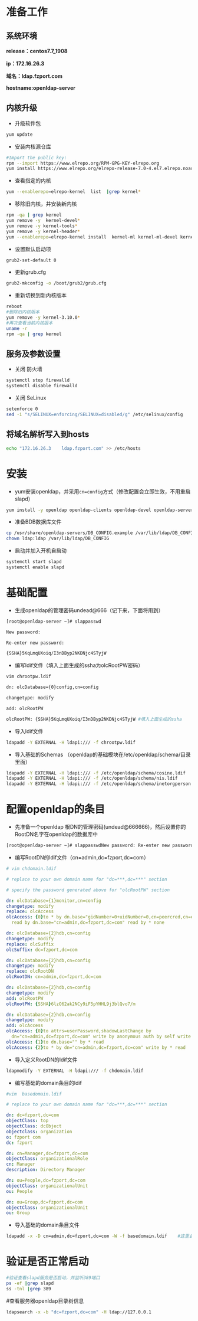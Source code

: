 
# 准备工作

## 系统环境

**release：centos7.7_1908**

**ip：172.16.26.3**

**域名：ldap.fzport.com**

**hostname:openldap-server**

## 内核升级

+ 升级软件包
``` bash
yum update
```

+ 安装内核源仓库
``` bash
#Import the public key:
rpm --import https://www.elrepo.org/RPM-GPG-KEY-elrepo.org
yum install https://www.elrepo.org/elrepo-release-7.0-4.el7.elrepo.noarch.rpm 
```

+ 查看指定的内核
``` bash
yum --enablerepo=elrepo-kernel  list  |grep kernel*
```
+ 移除旧内核，并安装新内核

``` bash
rpm -qa | grep kernel
yum remove -y  kernel-devel*
yum remove -y kernel-tools*
yum remove -y kernel-header*
yum --enablerepo=elrepo-kernel install  kernel-ml kernel-ml-devel kernel-ml-headers kernel-ml-tools kernel-ml-tools-libs kernel-ml-tools-libs-devel  -y
```
+ 设置默认启动项
``` bash
grub2-set-default 0
```

+ 更新grub.cfg
``` bash
grub2-mkconfig -o /boot/grub2/grub.cfg
```
+ 重新切换到新内核版本
``` bash
reboot
#删除旧内核版本
yum remove -y kernel-3.10.0*
#再次查看当前内核版本
uname -r
rpm -qa | grep kernel
```



## 服务及参数设置

+ 关闭 防火墙
``` bash
systemctl stop firewalld
systemctl disable firewalld
```
+ 关闭 SeLinux
``` bash
setenforce 0
sed -i "s/SELINUX=enforcing/SELINUX=disabled/g" /etc/selinux/config
```

## 将域名解析写入到hosts

```bash
echo "172.16.26.3    ldap.fzport.com" >> /etc/hosts
```

# 安装

- yum安装openldap，并采用`cn=config`方式（修改配置会立即生效，不用重启slapd）

```bash
yum install -y openldap openldap-clients openldap-devel openldap-servers compat-openldap migrationtools
```

- 准备BDB数据库文件

```bash
cp /usr/share/openldap-servers/DB_CONFIG.example /var/lib/ldap/DB_CONFIG
chown ldap:ldap /var/lib/ldap/DB_CONFIG
```

- 启动并加入开机自启动

```bash
systemctl start slapd
systemctl enable slapd
```

# 基础配置

- 生成openldap的管理密码undead@666（记下来，下面将用到）


```bash
[root@openldap-server ~]# slappasswd

New password: 

Re-enter new password: 

{SSHA}5KqLmqUXoiq/I3nDByp2NKDNjc4STyjW
```

- 编写ldif文件（填入上面生成的ssha为olcRootPW密码）


```bash
vim chrootpw.ldif 

dn: olcDatabase={0}config,cn=config

changetype: modify

add: olcRootPW

olcRootPW: {SSHA}5KqLmqUXoiq/I3nDByp2NKDNjc4STyjW #填入上面生成的ssha
```

- 导入ldif文件

```bash
ldapadd -Y EXTERNAL -H ldapi:/// -f chrootpw.ldif
```

- 导入基础的Schemas （openldap的基础模块在/etc/openldap/schema/目录里面）

```bash
ldapadd -Y EXTERNAL -H ldapi:/// -f /etc/openldap/schema/cosine.ldif 
ldapadd -Y EXTERNAL -H ldapi:/// -f /etc/openldap/schema/nis.ldif 
ldapadd -Y EXTERNAL -H ldapi:/// -f /etc/openldap/schema/inetorgperson.ldif
```

# 配置openldap的条目

- 先准备一个openldap 根DN的管理密码(undead@666666)，然后设置你的RootDN名字在openldap的数据库中

```bash
[root@openldap-server ~]# slappasswdNew password: Re-enter new password: {SSHA}sA4tp2fDiU/DVMfYTc65ugQDqaNyt3ai
```

- 编写RootDN的ldif文件（cn=admin,dc=fzport,dc=com）

```yaml
# vim chdomain.ldif

# replace to your own domain name for "dc=***,dc=***" section

# specify the password generated above for "olcRootPW" section

dn: olcDatabase={1}monitor,cn=config
changetype: modify
replace: olcAccess
olcAccess: {0}to * by dn.base="gidNumber=0+uidNumber=0,cn=peercred,cn=external,cn=auth"
  read by dn.base="cn=admin,dc=fzport,dc=com" read by * none

dn: olcDatabase={2}hdb,cn=config
changetype: modify
replace: olcSuffix
olcSuffix: dc=fzport,dc=com

dn: olcDatabase={2}hdb,cn=config
changetype: modify
replace: olcRootDN
olcRootDN: cn=admin,dc=fzport,dc=com

dn: olcDatabase={2}hdb,cn=config
changetype: modify
add: olcRootPW
olcRootPW: {SSHA}6lzO62ak2NCy9iF5pYHHL9j3blQvo7/m

dn: olcDatabase={2}hdb,cn=config
changetype: modify
add: olcAccess
olcAccess: {0}to attrs=userPassword,shadowLastChange by
  dn="cn=admin,dc=fzport,dc=com" write by anonymous auth by self write by * none
olcAccess: {1}to dn.base="" by * read
olcAccess: {2}to * by dn="cn=admin,dc=fzport,dc=com" write by * read
```

- 导入定义RootDN的ldif文件

```bash
ldapmodify -Y EXTERNAL -H ldapi:/// -f chdomain.ldif
```

- 编写基础的domain条目的ldif

```yaml
#vim  basedomain.ldif

# replace to your own domain name for "dc=***,dc=***" section

dn: dc=fzport,dc=com
objectClass: top
objectClass: dcObject
objectclass: organization
o: fzport com
dc: fzport

dn: cn=Manager,dc=fzport,dc=com
objectClass: organizationalRole
cn: Manager
description: Directory Manager

dn: ou=People,dc=fzport,dc=com
objectClass: organizationalUnit
ou: People

dn: ou=Group,dc=fzport,dc=com
objectClass: organizationalUnit
ou: Group
```

- 导入基础的domain条目文件

```bash
ldapadd -x -D cn=admin,dc=fzport,dc=com -W -f basedomain.ldif    #这里会要求输入openldap数据库的密码，也就是设置的第二个密码
```

# 验证是否正常启动

```bash
#验证查看slapd服务是否启动，并监听389端口
ps -ef |grep slapd
ss -tnl |grep 389
```

\#查看服务器openldap目录树信息

```bash
ldapsearch -x -b "dc=fzport,dc=com" -H ldap://127.0.0.1
```

